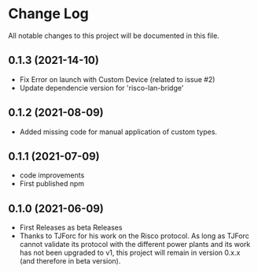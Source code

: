 # Change Log

All notable changes to this project will be documented in this file.

## 0.1.3 (2021-14-10)
* Fix Error on launch with Custom Device (related to issue #2)
* Update dependencie version for 'risco-lan-bridge'

## 0.1.2 (2021-08-09)
* Added missing code for manual application of custom types.

## 0.1.1 (2021-07-09)
* code improvements
* First published npm

## 0.1.0 (2021-06-09)
* First Releases as beta Releases
* Thanks to TJForc for his work on the Risco protocol.
As long as TJForc cannot validate its protocol with the different power plants and its work has not been upgraded to v1, this project will remain in version 0.x.x (and therefore in beta version).
